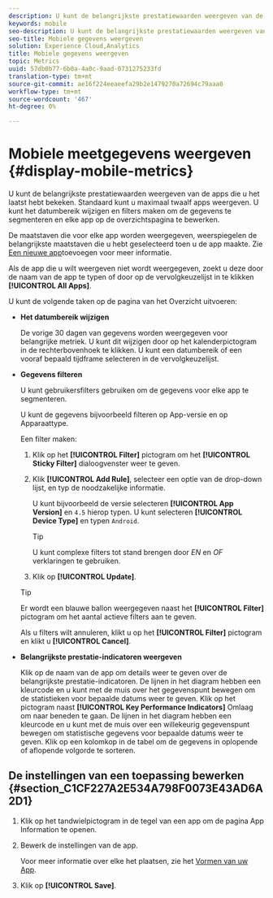 ```yaml
---
description: U kunt de belangrijkste prestatiewaarden weergeven van de apps die u het laatst hebt bekeken. Standaard kunt u maximaal twaalf apps weergeven. U kunt het datumbereik wijzigen en filters maken om de gegevens te segmenteren en elke app op de overzichtspagina te bewerken.
keywords: mobile
seo-description: U kunt de belangrijkste prestatiewaarden weergeven van de apps die u het laatst hebt bekeken. Standaard kunt u maximaal twaalf apps weergeven. U kunt het datumbereik wijzigen en filters maken om de gegevens te segmenteren en elke app op de overzichtspagina te bewerken.
seo-title: Mobiele gegevens weergeven
solution: Experience Cloud,Analytics
title: Mobiele gegevens weergeven
topic: Metrics
uuid: 57db0b77-6b0a-4a0c-9aad-0731275233fd
translation-type: tm+mt
source-git-commit: ae16f224eeaeefa29b2e1479270a72694c79aaa0
workflow-type: tm+mt
source-wordcount: '467'
ht-degree: 0%

---
```



# Mobiele meetgegevens weergeven {#display-mobile-metrics}

U kunt de belangrijkste prestatiewaarden weergeven van de apps die u het laatst hebt bekeken. Standaard kunt u maximaal twaalf apps weergeven. U kunt het datumbereik wijzigen en filters maken om de gegevens te segmenteren en elke app op de overzichtspagina te bewerken.

De maatstaven die voor elke app worden weergegeven, weerspiegelen de belangrijkste maatstaven die u hebt geselecteerd toen u de app maakte. Zie [Een nieuwe app](/help/using/manage-apps/t-new-app.md)toevoegen voor meer informatie.

Als de app die u wilt weergeven niet wordt weergegeven, zoekt u deze door de naam van de app te typen of door op de vervolgkeuzelijst in te klikken **[!UICONTROL All Apps]**.

U kunt de volgende taken op de pagina van het Overzicht uitvoeren:

* **Het datumbereik wijzigen**

   De vorige 30 dagen van gegevens worden weergegeven voor belangrijke metriek. U kunt dit wijzigen door op het kalenderpictogram in de rechterbovenhoek te klikken. U kunt een datumbereik of een vooraf bepaald tijdframe selecteren in de vervolgkeuzelijst.

* **Gegevens filteren**

   U kunt gebruikersfilters gebruiken om de gegevens voor elke app te segmenteren.

   U kunt de gegevens bijvoorbeeld filteren op App-versie en op Apparaattype.

   Een filter maken:

   1. Klik op het **[!UICONTROL Filter]** pictogram om het **[!UICONTROL Sticky Filter]** dialoogvenster weer te geven.
   1. Klik **[!UICONTROL Add Rule]**, selecteer een optie van de drop-down lijst, en typ de noodzakelijke informatie.

      U kunt bijvoorbeeld de versie selecteren **[!UICONTROL App Version]** en `4.5` hierop typen. U kunt selecteren **[!UICONTROL Device Type]** en typen `Android`.

      >[!TIP]
      >
      >U kunt complexe filters tot stand brengen door *EN* en *OF* verklaringen te gebruiken.

   1. Klik op **[!UICONTROL Update]**.
   >[!TIP]
   >
   >Er wordt een blauwe ballon weergegeven naast het **[!UICONTROL Filter]** pictogram om het aantal actieve filters aan te geven.

   Als u filters wilt annuleren, klikt u op het **[!UICONTROL Filter]** pictogram en klikt u **[!UICONTROL Cancel]**.

* **Belangrijkste prestatie-indicatoren weergeven**

   Klik op de naam van de app om details weer te geven over de belangrijkste prestatie-indicatoren. De lijnen in het diagram hebben een kleurcode en u kunt met de muis over het gegevenspunt bewegen om de statistieken voor bepaalde datums weer te geven. Klik op het pictogram naast **[!UICONTROL Key Performance Indicators]** Omlaag om naar beneden te gaan. De lijnen in het diagram hebben een kleurcode en u kunt met de muis over een willekeurig gegevenspunt bewegen om statistische gegevens voor bepaalde datums weer te geven. Klik op een kolomkop in de tabel om de gegevens in oplopende of aflopende volgorde te sorteren.

## De instellingen van een toepassing bewerken {#section_C1CF227A2E534A798F0073E43AD6A2D1}

1. Klik op het tandwielpictogram in de tegel van een app om de pagina App Information te openen.
1. Bewerk de instellingen van de app.

   Voor meer informatie over elke het plaatsen, zie het [Vormen van uw App](/help/using/c-manage-app-settings/c-mob-confg-app/c-mob-confg-app.md).

1. Klik op **[!UICONTROL Save]**.
